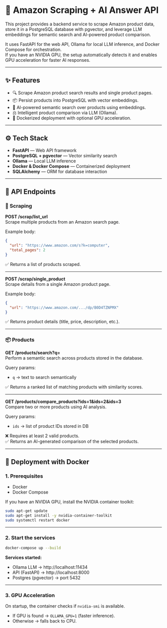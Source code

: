 # 🛒 Amazon Scraping + AI Answer API

This project provides a backend service to scrape Amazon product data, store it in a PostgreSQL database with pgvector, and leverage LLM embeddings for semantic search and AI-powered product comparison.

It uses FastAPI for the web API, Ollama for local LLM inference, and Docker Compose for orchestration.  
If you have an NVIDIA GPU, the setup automatically detects it and enables GPU acceleration for faster AI responses.

---

## ✨ Features

- 🔍 Scrape Amazon product search results and single product pages.
- 📦 Persist products into PostgreSQL with vector embeddings.
- 🤖 AI-powered semantic search over products using embeddings.
- ⚖️ Intelligent product comparison via LLM (Ollama).
- 🚀 Dockerized deployment with optional GPU acceleration.

---

## ⚙️ Tech Stack

- **FastAPI** — Web API framework  
- **PostgreSQL + pgvector** — Vector similarity search  
- **Ollama** — Local LLM inference  
- **Docker & Docker Compose** — Containerized deployment  
- **SQLAlchemy** — ORM for database interaction  

---

## 📡 API Endpoints

### 🔗 Scraping

**POST /scrap/list_url**  
Scrape multiple products from an Amazon search page.

Example body:
```json
{
  "url": "https://www.amazon.com/s?k=computer",
  "total_pages": 2
}
```
✅ Returns a list of products scraped.

---

**POST /scrap/single_product**  
Scrape details from a single Amazon product page.

Example body:
```json
{
  "url": "https://www.amazon.com/.../dp/B0D4TZNPMX"
}
```
✅ Returns product details (title, price, description, etc.).

---

### 📦 Products

**GET /products/search?q=<text>**  
Perform a semantic search across products stored in the database.

Query params:  
- `q` → text to search semantically  

✅ Returns a ranked list of matching products with similarity scores.

---

**GET /products/compare_products?ids=1&ids=2&ids=3**  
Compare two or more products using AI analysis.

Query params:  
- `ids` → list of product IDs stored in DB  

❌ Requires at least 2 valid products.  
✅ Returns an AI-generated comparison of the selected products.

---

## 🐳 Deployment with Docker

### 1. Prerequisites
- Docker  
- Docker Compose  

If you have an NVIDIA GPU, install the NVIDIA container toolkit:
```bash
sudo apt-get update
sudo apt-get install -y nvidia-container-toolkit
sudo systemctl restart docker
```

---

### 2. Start the services
```bash
docker-compose up --build
```

**Services started:**
- Ollama LLM → http://localhost:11434  
- API (FastAPI) → http://localhost:8000  
- Postgres (pgvector) → port 5432  

---

### 3. GPU Acceleration
On startup, the container checks if `nvidia-smi` is available.  

- If GPU is found → `OLLAMA_GPU=1` (faster inference).  
- Otherwise → falls back to CPU.  

